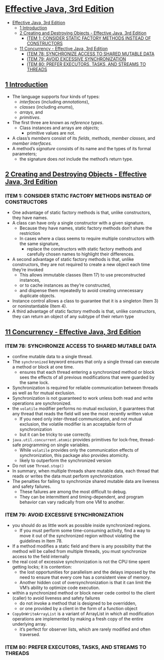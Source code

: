 # [Effective Java, 3rd Edition](https://learning.oreilly.com/library/view/effective-java-3rd/9780134686097/)

- [Effective Java, 3rd Edition](#effective-java-3rd-edition)
  - [1 Introduction](#1-introduction)
  - [2 Creating and Destroying Objects - Effective Java, 3rd Edition](#2-creating-and-destroying-objects---effective-java-3rd-edition)
    - [ITEM 1: CONSIDER STATIC FACTORY METHODS INSTEAD OF CONSTRUCTORS](#item-1-consider-static-factory-methods-instead-of-constructors)
  - [11 Concurrency - Effective Java, 3rd Edition](#11-concurrency---effective-java-3rd-edition)
    - [ITEM 78: SYNCHRONIZE ACCESS TO SHARED MUTABLE DATA](#item-78-synchronize-access-to-shared-mutable-data)
    - [ITEM 79: AVOID EXCESSIVE SYNCHRONIZATION](#item-79-avoid-excessive-synchronization)
    - [ITEM 80: PREFER EXECUTORS, TASKS, AND STREAMS TO THREADS](#item-80-prefer-executors-tasks-and-streams-to-threads)

## [1 Introduction](https://learning.oreilly.com/library/view/effective-java-3rd/9780134686097/ch1.xhtml)

* The language supports four kinds of types: 
    * *interfaces* (including *annotations*), 
    * *classes* (including *enums*), 
    * *arrays*, and 
    * *primitives*. 
* The first three are known as *reference types*. 
    * Class instances and arrays are *objects*; 
        * primitive values are not. 
* A class’s *members* consist of its *fields*, *methods*, *member classes*, and *member interfaces.* 
* A method’s *signature* consists of its name and the types of its formal parameters; 
    * the signature does *not* include the method’s return type.

## [2 Creating and Destroying Objects - Effective Java, 3rd Edition](https://learning.oreilly.com/library/view/effective-java-3rd/9780134686097/ch2.xhtml)

### ITEM 1: CONSIDER STATIC FACTORY METHODS INSTEAD OF CONSTRUCTORS

* One advantage of static factory methods is that, unlike constructors, they have names.
* A class can have only a single constructor with a given signature.
    * Because they have names, static factory methods don’t share the restriction
    * In cases where a class seems to require multiple constructors with the same signature, 
        * replace the constructors with static factory methods and carefully chosen names to highlight their differences.
* A second advantage of static factory methods is that, unlike constructors, they are not required to create a new object each time they’re invoked
    * This allows immutable classes (Item 17) to use preconstructed instances,
    * or to cache instances as they’re constructed, 
    * and dispense them repeatedly to avoid creating unnecessary duplicate objects.
* Instance control allows a class to guarantee that it is a singleton (Item 3) or noninstantiable (Item 4).
* A third advantage of static factory methods is that, unlike constructors, they can return an object of any subtype of their return type


## [11 Concurrency - Effective Java, 3rd Edition](https://learning.oreilly.com/library/view/effective-java-3rd/9780134686097/ch11.xhtml)

### ITEM 78: SYNCHRONIZE ACCESS TO SHARED MUTABLE DATA
* confine mutable data to a single thread.
* The `synchronized` keyword ensures that only a single thread can execute a method or block at one time. 
  * ensures that each thread entering a synchronized method or block sees the effects of all previous modifications that were guarded by the same lock.
* Synchronization is required for reliable communication between threads as well as for mutual exclusion.
* Synchronization is not guaranteed to work unless both read and write operations are synchronized.
* the `volatile` modifier performs no mutual exclusion, it guarantees that any thread that reads the field will see the most recently written value
  * If you need only inter-thread communication, and not mutual exclusion, the volatile modifier is an acceptable form of synchronization
  * but it can be tricky to use correctly.
* `java.util.concurrent.atomic` provides primitives for lock-free, thread-safe programming on single variables. 
  * While `volatile` provides only the communication effects of synchronization, this package also provides atomicity. 
  * likely to outperform the synchronized version
* Do not use `Thread.stop()`
* In summary, when multiple threads share mutable data, each thread that reads or writes the data must perform synchronization
* The penalties for failing to synchronize shared mutable data are liveness and safety failures. 
  * These failures are among the most difficult to debug. 
  * They can be intermittent and timing-dependent, and program behavior can vary radically from one VM to another.

### ITEM 79: AVOID EXCESSIVE SYNCHRONIZATION
* you should do as little work as possible inside synchronized regions.
  * If you must perform some time-consuming activity, find a way to move it out of the synchronized region without violating the guidelines in Item 78.
* If a method modifies a static field and there is any possibility that the method will be called from multiple threads, you must synchronize access to the field internally
* the real cost of excessive synchronization is not the CPU time spent getting locks; it is contention: 
  * the lost opportunities for parallelism and the delays imposed by the need to ensure that every core has a consistent view of memory. 
  * Another hidden cost of oversynchronization is that it can limit the VM’s ability to optimize code execution.
* within a synchronized method or block never cede control to the client (caller) to avoid liveness and safety failures
  * do not invoke a method that is designed to be overridden, 
  * or one provided by a client in the form of a function object 
* `CopyOnWriteArrayList` is a variant of ArrayList in which all modification operations are implemented by making a fresh copy of the entire underlying array.
  * it’s perfect for observer lists, which are rarely modified and often traversed.


### ITEM 80: PREFER EXECUTORS, TASKS, AND STREAMS TO THREADS
